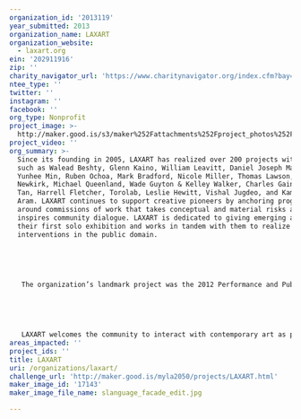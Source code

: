 ```yaml
---
organization_id: '2013119'
year_submitted: 2013
organization_name: LAXART
organization_website:
  - laxart.org
ein: '202911916'
zip: ''
charity_navigator_url: 'https://www.charitynavigator.org/index.cfm?bay=search.profile&ein=202911916'
ntee_type: ''
twitter: ''
instagram: ''
facebook: ''
org_type: Nonprofit
project_image: >-
  http://maker.good.is/s3/maker%252Fattachments%252Fproject_photos%252Fimages%252F17143%252Fdisplay%252Fslanguage_facade_edit.jpg=c570x385
project_video: ''
org_summary: >-
  Since its founding in 2005, LAXART has realized over 200 projects with artists
  such as Walead Beshty, Glenn Kaino, William Leavitt, Daniel Joseph Martinez,
  Yunhee Min, Ruben Ochoa, Mark Bradford, Nicole Miller, Thomas Lawson, Kori
  Newkirk, Michael Queenland, Wade Guyton & Kelley Walker, Charles Gaines, Lisa
  Tan, Harrell Fletcher, Torolab, Leslie Hewitt, Vishal Jugdeo, and Kamrooz
  Aram. LAXART continues to support creative pioneers by anchoring programming
  around commissions of work that takes conceptual and material risks and
  inspires community dialogue. LAXART is dedicated to giving emerging art-makers
  their first solo exhibition and works in tandem with them to realize
  interventions in the public domain.
   
   
   
   
   
   The organization’s landmark project was the 2012 Performance and Public Art Festival, co-organized with the Getty Foundation under the umbrella of the major regionwide initiative, Pacific Standard Time: L.A. Art 1945-80. The 11-day festival featured new public artworks throughout the city; a dramatic sampling of the large-scale spectacles, expansive performances, and small-scale interventions that punctuated the history of postwar art in Los Angeles. In addition, new performances premiered each day, including outdoor visual spectacles, experimental theater and sound art, social and political interventions, and media art. A nightly after-party, Black Box, provided a space for socializing, and included surprise performances each evening.
   
   
   
   
   
   LAXART welcomes the community to interact with contemporary art as part of the everyday through L.A.P.D. initiatives. Our programming is central to the history of public art in L.A. Highlights include: Ruben Ocha’s 2006 Extracted Freeway Wall Intervention, a photographic image of a Los Angeles landscape stretched on and interrupting a freeway wall; Jedediah Cesar’s Gleaner’s Stone, a resin sculpture temporarily sited at the NE corner of Washington Blvd. and Marcasel Avenue in Culver City as part of the 2008 California Biennial; Doug Aitken’s Migration, the acclaimed artist’s first monumental public project in L.A. seen from Santa Monica Boulevard at Almont Drive in 2009; Joel Kyack’s Superclogger, a mobile theatre mounted in the back of a pick-up truck, which traveled all around Los Angeles to the surprise of other motorists in summer 2010; and Piero Golia’s Luminous Sphere, a blue globe mounted on the top of the Standard Hotel in West Hollywood in 2010-11.
areas_impacted: ''
project_ids: ''
title: LAXART
uri: /organizations/laxart/
challenge_url: 'http://maker.good.is/myla2050/projects/LAXART.html'
maker_image_id: '17143'
maker_image_file_name: slanguage_facade_edit.jpg

---
```

